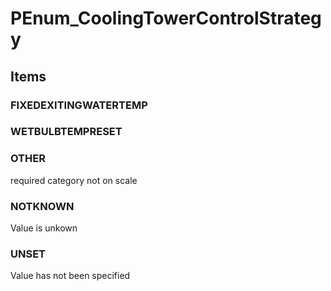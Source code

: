 # PEnum_CoolingTowerControlStrategy

## Items

### FIXEDEXITINGWATERTEMP


### WETBULBTEMPRESET


### OTHER
required category not on scale

### NOTKNOWN
Value is unkown

### UNSET
Value has not been specified
